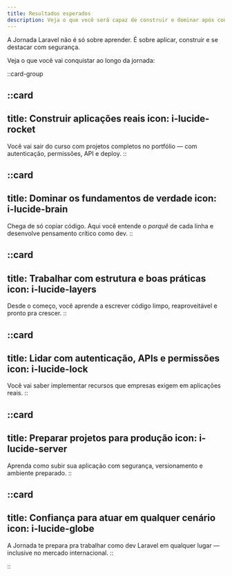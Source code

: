 ```yaml
---
title: Resultados esperados
description: Veja o que você será capaz de construir e dominar após concluir a Jornada Laravel.
---
```


A Jornada Laravel não é só sobre aprender. É sobre aplicar, construir e se destacar com segurança.

Veja o que você vai conquistar ao longo da jornada:

::card-group

::card
---
title: Construir aplicações reais
icon: i-lucide-rocket
---
Você vai sair do curso com projetos completos no portfólio — com autenticação, permissões, API e deploy.
::

::card
---
title: Dominar os fundamentos de verdade
icon: i-lucide-brain
---
Chega de só copiar código. Aqui você entende o _porquê_ de cada linha e desenvolve pensamento crítico como dev.
::

::card
---
title: Trabalhar com estrutura e boas práticas
icon: i-lucide-layers
---
Desde o começo, você aprende a escrever código limpo, reaproveitável e pronto pra crescer.
::

::card
---
title: Lidar com autenticação, APIs e permissões
icon: i-lucide-lock
---
Você vai saber implementar recursos que empresas exigem em aplicações reais.
::

::card
---
title: Preparar projetos para produção
icon: i-lucide-server
---
Aprenda como subir sua aplicação com segurança, versionamento e ambiente preparado.
::

::card
---
title: Confiança para atuar em qualquer cenário
icon: i-lucide-globe
---
A Jornada te prepara pra trabalhar como dev Laravel em qualquer lugar — inclusive no mercado internacional.
::

::

